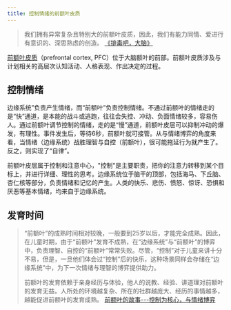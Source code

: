 ```yaml
---
title: 控制情绪的前额叶皮质
---
```


> 我们拥有异常复杂且特别大的前额叶皮质，因此，我们有能力同情、爱进行有意识的、深思熟虑的创造。
> [《排毒吧，大脑》](../b/brain-wash.md)

[前额叶皮质](https://zh.wikipedia.org/wiki/%E5%89%8D%E9%A1%8D%E8%91%89%E7%9A%AE%E8%B3%AA)（prefrontal cortex, PFC）位于大脑额叶的前部。前额叶皮质涉及与计划相关的高层次认知活动、人格表现、作出决定的过程。

## 控制情绪
边缘系统”负责产生情绪，而“前额叶”负责控制情绪。不通过前额叶的情绪走的是“快”通道，是本能的战斗或逃跑，往往会失控、冲动、负面情绪较多，容易伤人。通过前额叶调节控制的情绪，走的是“慢”通道，前额叶皮层可以抑制冲动的爆发，有理性。事件发生后，等待6秒，前额叶就可接管。从与情绪博弈的角度来看，当情绪（边缘系统）战胜理智与自控（前额叶），很可能拖延行为就产生了。反之，则实现了“自律”。

前额叶皮层属于控制和注意中心，"控制"是主要职责，把你的注意力转移到某个目标上，并进行详细、理性的思考。边缘系统位于脑干的顶部，包括海马、下丘脑、杏仁核等部分，负责情绪和记忆的产生。人类的快乐、悲伤、愤怒、惊讶、恐惧和厌恶等基本情绪，均来自于边缘系统。

## 发育时间
> “前额叶”的成熟时间相对较晚，一般要到25岁以后，才能完全成熟。因此，在儿童时期，由于“前额叶”发育不成熟，在“边缘系统”与“前额叶”的博弈中，负责理智、自控的“前额叶”常常失败。尽管，“控制”对于儿童来讲十分不易，但是，一旦他们体会过“控制”后的快乐，这种场景同样会存储在“边缘系统”中，为下一次情绪与理智的博弈提供助力。  
> 
> 前额叶的发育依赖于亲身经历与体验，他人的说教、经验、讲道理对前额叶的发育无益。人所处的环境越复杂、所在的社群越庞大、经历的事情越多，越能促进前额叶的发育成熟。
> [前额叶的故事---控制为核心，与情绪博弈](https://www.sohu.com/a/709424387_553890)